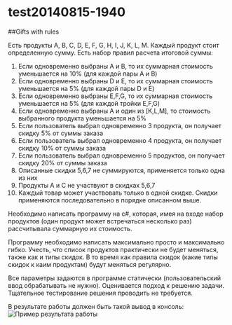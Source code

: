 test20140815-1940
=================
##Gifts with rules

  Есть продукты A, B, C, D, E, F, G, H, I, J, K, L, M. Каждый продукт стоит определенную сумму.
  Есть набор правил расчета итоговой суммы:

1. Если одновременно выбраны А и B, то их суммарная стоимость уменьшается на 10% (для каждой пары А и B)
2. Если одновременно выбраны D и E, то их суммарная стоимость уменьшается на 5% (для каждой пары D и E)
3. Если одновременно выбраны E,F,G, то их суммарная стоимость уменьшается на 5% (для каждой тройки E,F,G)
4. Eсли одновременно выбраны А и один из [K,L,M], то стоимость выбранного продукта уменьшается на 5%
5. Если пользователь выбрал одновременно 3 продукта, он получает скидку 5% от суммы заказа
6. Если пользователь выбрал одновременно 4 продукта, он получает скидку 10% от суммы заказа
7. Если пользователь выбрал одновременно 5 продуктов, он получает скидку 20% от суммы заказа
8. Описанные скидки 5,6,7 не суммируются, применяется только одна из них
9. Продукты A и C не участвуют в скидках 5,6,7
10. Каждый товар может участвовать только в одной скидке. Скидки применяются последовательно в порядке описанном выше.


  Необходимо написать программу на c#, которая, имея на входе набор продуктов (один продукт может встречаться несколько раз) рассчитывала суммарную их
стоимость.

  Программу необходимо написать максимально просто и максимально гибко. Учесть, что список продуктов практически не будет меняться, также как и типы скидок. В то время как правила скидок (какие типы скидок к каим продуктам) будут меняться регулярно.
  
  Все параметры задаются в программе статически (пользовательский ввод обрабатывать не нужно). Оценивается подход к решению задачи. Тщательное тестирование решения проводить не требуется.

  В результате работы должен быть такой вывод в консоль:
![Пример результата работы](https://raw.githubusercontent.com/r72cccp/assets/master/img/test20140815-1900.png)
